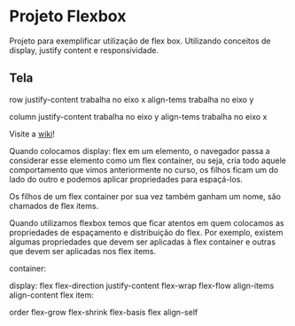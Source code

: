 # Projeto Flexbox

Projeto para exemplificar utilização de flex box. Utilizando conceitos de display, justify content e responsividade.

## Tela

row
justify-content trabalha no eixo x
align-tems trabalha no eixo y

column
justify-content trabalha no eixo y
align-tems trabalha no eixo x

Visite a <a href="https://github.com/Daruedo/Flexbox/wiki" target="_blank">wiki</a>!


Quando colocamos display: flex em um elemento, o navegador passa a considerar esse elemento como um flex container, ou seja, cria todo aquele comportamento que vimos anteriormente no curso, os filhos ficam um do lado do outro e podemos aplicar propriedades para espaçá-los.

Os filhos de um flex container por sua vez também ganham um nome, são chamados de flex items.

Quando utilizamos flexbox temos que ficar atentos em quem colocamos as propriedades de espaçamento e distribuição do flex. Por exemplo, existem algumas propriedades que devem ser aplicadas à flex container e outras que devem ser aplicadas nos flex items.

container:

display: flex
flex-direction
justify-content
flex-wrap
flex-flow
align-items
align-content
flex item:

order
flex-grow
flex-shrink
flex-basis
flex
align-self